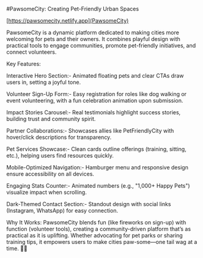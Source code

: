 #PawsomeCity: Creating Pet-Friendly Urban Spaces

[https://pawsomecity.netlify.app](PawsomeCity)

PawsomeCity is a dynamic platform dedicated to making cities more welcoming for pets and their owners. It combines playful design with practical tools to engage communities, promote pet-friendly initiatives, and connect volunteers.

Key Features:

Interactive Hero Section:-
Animated floating pets and clear CTAs draw users in, setting a joyful tone.

Volunteer Sign-Up Form:-
Easy registration for roles like dog walking or event volunteering, with a fun celebration animation upon submission.

Impact Stories Carousel:-
Real testimonials highlight success stories, building trust and community spirit.

Partner Collaborations:-
Showcases allies like PetFriendlyCity with hover/click descriptions for transparency.

Pet Services Showcase:-
Clean cards outline offerings (training, sitting, etc.), helping users find resources quickly.

Mobile-Optimized Navigation:-
Hamburger menu and responsive design ensure accessibility on all devices.

Engaging Stats Counter:-
Animated numbers (e.g., "1,000+ Happy Pets") visualize impact when scrolling.

Dark-Themed Contact Section:-
Standout design with social links (Instagram, WhatsApp) for easy connection.

Why It Works:
PawsomeCity blends fun (like fireworks on sign-up) with function (volunteer tools), creating a community-driven platform that’s as practical as it is uplifting. 
Whether advocating for pet parks or sharing training tips, it empowers users to make cities paw-some—one tail wag at a time. 🐶🐱
